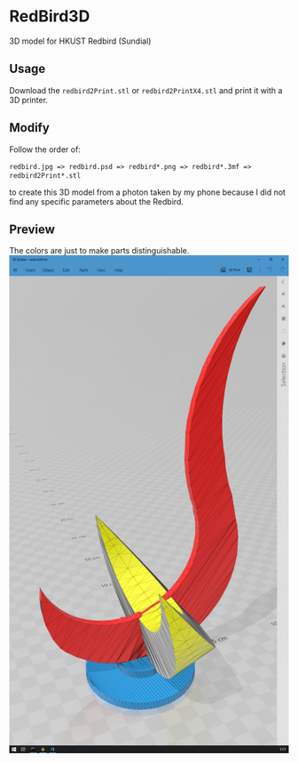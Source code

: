 # RedBird3D

3D model for HKUST Redbird (Sundial)

## Usage

Download the `` redbird2Print.stl `` or `` redbird2PrintX4.stl `` and print it with a 3D printer.

## Modify

Follow the order of:
```
redbird.jpg => redbird.psd => redbird*.png => redbird*.3mf => redbird2Print*.stl
```
to create this 3D model from a photon taken by my phone because I did not find any specific parameters about the Redbird.

## Preview

The colors are just to make parts distinguishable.
![preview](redbird3dPreview.png)
